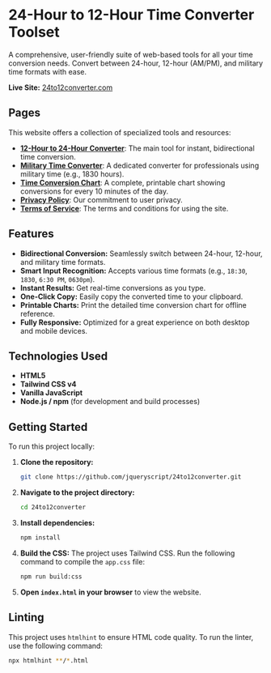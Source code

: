 # 24-Hour to 12-Hour Time Converter Toolset

A comprehensive, user-friendly suite of web-based tools for all your time conversion needs. Convert between 24-hour, 12-hour (AM/PM), and military time formats with ease.

**Live Site:** [24to12converter.com](https://www.24to12converter.com/)

## Pages

This website offers a collection of specialized tools and resources:

*   **[12-Hour to 24-Hour Converter](https://www.24to12converter.com/)**: The main tool for instant, bidirectional time conversion.
*   **[Military Time Converter](https://www.24to12converter.com/military-time-converter/)**: A dedicated converter for professionals using military time (e.g., 1830 hours).
*   **[Time Conversion Chart](https://www.24to12converter.com/time-chart/)**: A complete, printable chart showing conversions for every 10 minutes of the day.
*   **[Privacy Policy](https://www.24to12converter.com/privacy.html)**: Our commitment to user privacy.
*   **[Terms of Service](https://www.24to12converter.com/terms.html)**: The terms and conditions for using the site.

## Features

*   **Bidirectional Conversion:** Seamlessly switch between 24-hour, 12-hour, and military time formats.
*   **Smart Input Recognition:** Accepts various time formats (e.g., `18:30`, `1830`, `6:30 PM`, `0630pm`).
*   **Instant Results:** Get real-time conversions as you type.
*   **One-Click Copy:** Easily copy the converted time to your clipboard.
*   **Printable Charts:** Print the detailed time conversion chart for offline reference.
*   **Fully Responsive:** Optimized for a great experience on both desktop and mobile devices.

## Technologies Used

*   **HTML5**
*   **Tailwind CSS v4**
*   **Vanilla JavaScript**
*   **Node.js / npm** (for development and build processes)

## Getting Started

To run this project locally:

1.  **Clone the repository:**
    ```bash
    git clone https://github.com/jqueryscript/24to12converter.git
    ```

2.  **Navigate to the project directory:**
    ```bash
    cd 24to12converter
    ```

3.  **Install dependencies:**
    ```bash
    npm install
    ```

4.  **Build the CSS:**
    The project uses Tailwind CSS. Run the following command to compile the `app.css` file:
    ```bash
    npm run build:css
    ```

5.  **Open `index.html` in your browser** to view the website.

## Linting

This project uses `htmlhint` to ensure HTML code quality. To run the linter, use the following command:

```bash
npx htmlhint **/*.html
```